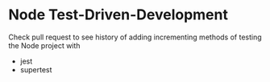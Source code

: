 # Node Test-Driven-Development

Check pull request to see history of adding incrementing methods of testing the Node project with

- jest
- supertest
